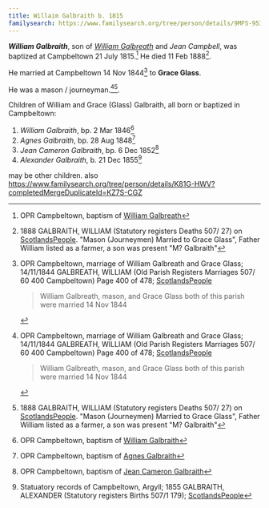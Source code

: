 ```yaml
---
title: Willaim Galbraith b. 1815
familysearch: https://www.familysearch.org/tree/person/details/9MFS-951
---
```

***William Galbraith***, son of *[William Galbreath](galbreath-william-1780.md)* and *Jean Campbell*, was baptized at Campbeltown 21 July 1815.[^birth]  He died 11 Feb 1888[^death].

He married at Campbeltown 14 Nov 1844[^marriage-glass] to **Grace Glass**.

He was a mason / journeyman.[^marriage-glass][^death].

Children of William and Grace (Glass) Galbraith, all born or baptized in Campbeltown:

1. *William Galbraith*, bp. 2 Mar 1846[^william-birth]
2. *Agnes Galbraith*, bp. 28 Aug 1848[^agnes-birth]
3. *Jean Cameron Galbraith*, bp. 6 Dec 1852[^jean-birth]
4. *Alexander Galbraith*, b. 21 Dec 1855[^alexander-birth]

may be other children.
also https://www.familysearch.org/tree/person/details/K81G-HWV?completedMergeDuplicateId=KZ7S-CGZ

[^birth]: OPR Campbeltown, baptism of [William Galbreath](/sources/opr-campbeltown-births.md#1815-07-21-william-galbreath)

[^death]:  1888 GALBRAITH, WILLIAM (Statutory registers Deaths 507/ 27) on [ScotlandsPeople](https://www.scotlandspeople.gov.uk/view-image/nrs_stat_deaths/2986875).
  "Mason (Journeymen) Married to Grace Glass", Father William listed as a farmer, a son was present "M? Galbraith"

[^marriage-glass]: OPR Campbeltown, marriage of William Galbreath and Grace Glass; 14/11/1844 GALBREATH, WILLIAM (Old Parish Registers Marriages 507/ 60 400 Campbeltown) Page 400 of 478; [ScotlandsPeople](https://www.scotlandspeople.gov.uk/view-image/nrs_opr_records/9531327?image=400)
    > William Galbreath, mason, and Grace Glass both of this parish
    > were married 14 Nov 1844

[^william-birth]: OPR Campbeltown, baptism of [William Galbraith](/sources/opr-campbeltown-births.md#1846-03-02-william-galbreath)

[^agnes-birth]: OPR Campbeltown, baptism of [Agnes Galbraith](/sources/opr-campbeltown-births.md#1848-08-28-agnes-galbreath)

[^jean-birth]: OPR Campbeltown, baptism of [Jean Cameron Galbraith](/sources/opr-campbeltown-births.md#1852-12-06-jean-cameron-galbraith)

[^alexander-birth]: Statuatory records of Campbeltown, Argyll; 1855 GALBRAITH, ALEXANDER (Statutory registers Births 507/1 179); [ScotlandsPeople](https://www.scotlandspeople.gov.uk/view-image/nrs_stat_births/38701597)
